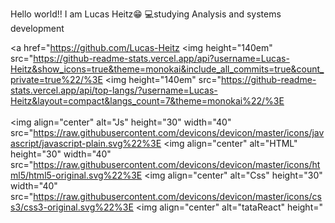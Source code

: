 Hello world!! I am Lucas Heitz😁 💻studying Analysis and systems development  <div align="start">   <a href="https://github.com/Lucas-Heitz   <img height="140em" src="https://github-readme-stats.vercel.app/api?username=Lucas-Heitz&show_icons=true&theme=monokai&include_all_commits=true&count_private=true%22/%3E   <img height="140em" src="https://github-readme-stats.vercel.app/api/top-langs/?username=Lucas-Heitz&layout=compact&langs_count=7&theme=monokai%22/%3E </div>   <div style="display: inline_block"><br>   <img align="center" alt="Js" height="30"  width="40" src="https://raw.githubusercontent.com/devicons/devicon/master/icons/javascript/javascript-plain.svg%22%3E   <img align="center" alt="HTML" height="30" width="40" src="https://raw.githubusercontent.com/devicons/devicon/master/icons/html5/html5-original.svg%22%3E   <img align="center" alt="Css" height="30" width="40" src="https://raw.githubusercontent.com/devicons/devicon/master/icons/css3/css3-original.svg%22%3E   <img align="center" alt="tataReact" height="
